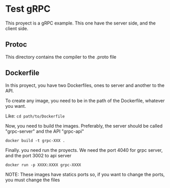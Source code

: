 # Test gRPC

This proyect is a gRPC example. This one have the server side, and the client side.

## Protoc

This directory contains the compiler to the .proto file

## Dockerfile

In this proyect, you have two Dockerfiles, ones to server and another to the API.

To create any image, you need to be in the path of the Dockerfile, whatever you want.

Like:
` cd path/to/Dockerfile `

Now, you need to build the images. Preferably, the server should be called "grpc-server" and the API "grpc-api"  

` docker build -t grpc-XXX . `

Finally. you need run the proyects. We need the port 4040 for grpc server, and the port 3002 to api server

` docker run -p XXXX:XXXX grpc-XXXX `

NOTE: These images have statics ports so, if you want to change the ports, you must change the files
    
    
    
    
    
    
    
    
    
    
    
    
    

